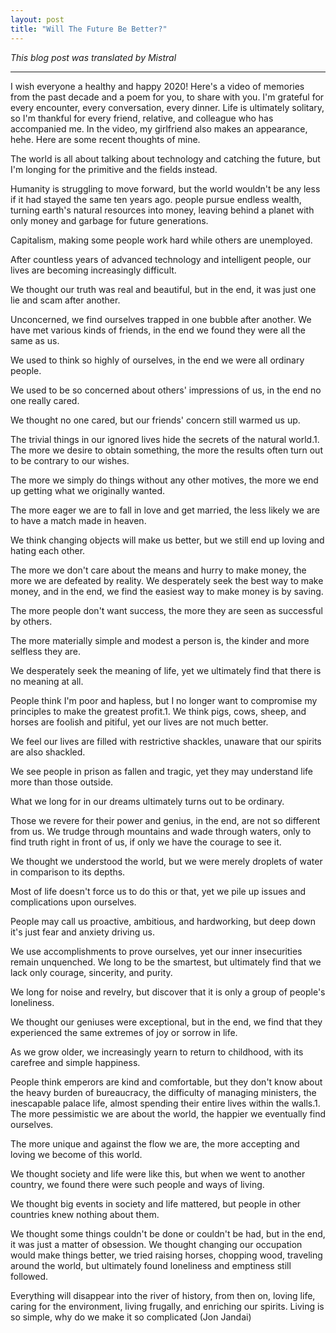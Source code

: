 ```yaml
---
layout: post
title: "Will The Future Be Better?"
---
```


*This blog post was translated by Mistral*

---

I wish everyone a healthy and happy 2020! Here's a video of memories from the past decade and a poem for you, to share with you. I'm grateful for every encounter, every conversation, every dinner. Life is ultimately solitary, so I'm thankful for every friend, relative, and colleague who has accompanied me. In the video, my girlfriend also makes an appearance, hehe. Here are some recent thoughts of mine.

The world is all about talking about technology and catching the future, but I'm longing for the primitive and the fields instead.

Humanity is struggling to move forward, but the world wouldn't be any less if it had stayed the same ten years ago. people pursue endless wealth, turning earth's natural resources into money, leaving behind a planet with only money and garbage for future generations.

Capitalism, making some people work hard while others are unemployed.

After countless years of advanced technology and intelligent people, our lives are becoming increasingly difficult.

We thought our truth was real and beautiful, but in the end, it was just one lie and scam after another.

Unconcerned, we find ourselves trapped in one bubble after another. We have met various kinds of friends, in the end we found they were all the same as us.

We used to think so highly of ourselves, in the end we were all ordinary people.

We used to be so concerned about others' impressions of us, in the end no one really cared.

We thought no one cared, but our friends' concern still warmed us up.

The trivial things in our ignored lives hide the secrets of the natural world.1. The more we desire to obtain something, the more the results often turn out to be contrary to our wishes.

The more we simply do things without any other motives, the more we end up getting what we originally wanted.

The more eager we are to fall in love and get married, the less likely we are to have a match made in heaven.

We think changing objects will make us better, but we still end up loving and hating each other.

The more we don't care about the means and hurry to make money, the more we are defeated by reality. We desperately seek the best way to make money, and in the end, we find the easiest way to make money is by saving.

The more people don't want success, the more they are seen as successful by others.

The more materially simple and modest a person is, the kinder and more selfless they are.

We desperately seek the meaning of life, yet we ultimately find that there is no meaning at all.

People think I'm poor and hapless, but I no longer want to compromise my principles to make the greatest profit.1. We think pigs, cows, sheep, and horses are foolish and pitiful, yet our lives are not much better.

We feel our lives are filled with restrictive shackles, unaware that our spirits are also shackled.

We see people in prison as fallen and tragic, yet they may understand life more than those outside.

What we long for in our dreams ultimately turns out to be ordinary.

Those we revere for their power and genius, in the end, are not so different from us. We trudge through mountains and wade through waters, only to find truth right in front of us, if only we have the courage to see it.

We thought we understood the world, but we were merely droplets of water in comparison to its depths.

Most of life doesn't force us to do this or that, yet we pile up issues and complications upon ourselves.

People may call us proactive, ambitious, and hardworking, but deep down it's just fear and anxiety driving us.

We use accomplishments to prove ourselves, yet our inner insecurities remain unquenched. We long to be the smartest, but ultimately find that we lack only courage, sincerity, and purity.

We long for noise and revelry, but discover that it is only a group of people's loneliness.

We thought our geniuses were exceptional, but in the end, we find that they experienced the same extremes of joy or sorrow in life.

As we grow older, we increasingly yearn to return to childhood, with its carefree and simple happiness.

People think emperors are kind and comfortable, but they don't know about the heavy burden of bureaucracy, the difficulty of managing ministers, the inescapable palace life, almost spending their entire lives within the walls.1. The more pessimistic we are about the world, the happier we eventually find ourselves.

The more unique and against the flow we are, the more accepting and loving we become of this world.

We thought society and life were like this, but when we went to another country, we found there were such people and ways of living.

We thought big events in society and life mattered, but people in other countries knew nothing about them.

We thought some things couldn't be done or couldn't be had, but in the end, it was just a matter of obsession. We thought changing our occupation would make things better, we tried raising horses, chopping wood, traveling around the world, but ultimately found loneliness and emptiness still followed.

Everything will disappear into the river of history, from then on, loving life, caring for the environment, living frugally, and enriching our spirits. Living is so simple, why do we make it so complicated (Jon Jandai)
